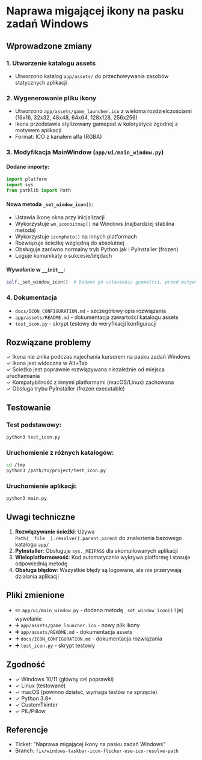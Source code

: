 # Naprawa migającej ikony na pasku zadań Windows

## Wprowadzone zmiany

### 1. Utworzenie katalogu assets
- Utworzono katalog `app/assets/` do przechowywania zasobów statycznych aplikacji

### 2. Wygenerowanie pliku ikony
- Utworzono `app/assets/game_launcher.ico` z wieloma rozdzielczościami (16x16, 32x32, 48x48, 64x64, 128x128, 256x256)
- Ikona przedstawia stylizowany gamepad w kolorystyce zgodnej z motywem aplikacji
- Format: ICO z kanałem alfa (RGBA)

### 3. Modyfikacja MainWindow (`app/ui/main_window.py`)

#### Dodane importy:
```python
import platform
import sys
from pathlib import Path
```

#### Nowa metoda `_set_window_icon()`:
- Ustawia ikonę okna przy inicjalizacji
- Wykorzystuje `wm_iconbitmap()` na Windows (najbardziej stabilna metoda)
- Wykorzystuje `iconphoto()` na innych platformach
- Rozwiązuje ścieżkę względną do absolutnej
- Obsługuje zarówno normalny tryb Python jak i PyInstaller (frozen)
- Loguje komunikaty o sukcesie/błędach

#### Wywołanie w `__init__`:
```python
self._set_window_icon()  # Dodane po ustawieniu geometrii, przed motywem
```

### 4. Dokumentacja
- `docs/ICON_CONFIGURATION.md` - szczegółowy opis rozwiązania
- `app/assets/README.md` - dokumentacja zawartości katalogu assets
- `test_icon.py` - skrypt testowy do weryfikacji konfiguracji

## Rozwiązane problemy

✓ Ikona nie znika podczas najechania kursorem na pasku zadań Windows  
✓ Ikona jest widoczna w Alt+Tab  
✓ Ścieżka jest poprawnie rozwiązywana niezależnie od miejsca uruchamiania  
✓ Kompatybilność z innymi platformami (macOS/Linux) zachowana  
✓ Obsługa trybu PyInstaller (frozen executable)  

## Testowanie

### Test podstawowy:
```bash
python3 test_icon.py
```

### Uruchomienie z różnych katalogów:
```bash
cd /tmp
python3 /path/to/project/test_icon.py
```

### Uruchomienie aplikacji:
```bash
python3 main.py
```

## Uwagi techniczne

1. **Rozwiązywanie ścieżki**: Używa `Path(__file__).resolve().parent.parent` do znalezienia bazowego katalogu `app/`
2. **PyInstaller**: Obsługuje `sys._MEIPASS` dla skompilowanych aplikacji
3. **Wieloplatformowość**: Kod automatycznie wykrywa platformę i stosuje odpowiednią metodę
4. **Obsługa błędów**: Wszystkie błędy są logowane, ale nie przerywają działania aplikacji

## Pliki zmienione

- ✏️ `app/ui/main_window.py` - dodano metodę `_set_window_icon()` i jej wywołanie
- ➕ `app/assets/game_launcher.ico` - nowy plik ikony
- ➕ `app/assets/README.md` - dokumentacja assets
- ➕ `docs/ICON_CONFIGURATION.md` - dokumentacja rozwiązania
- ➕ `test_icon.py` - skrypt testowy

## Zgodność

- ✓ Windows 10/11 (główny cel poprawki)
- ✓ Linux (testowane)
- ✓ macOS (powinno działać, wymaga testów na sprzęcie)
- ✓ Python 3.8+
- ✓ CustomTkinter
- ✓ PIL/Pillow

## Referencje

- Ticket: "Naprawa migającej ikony na pasku zadań Windows"
- Branch: `fix/windows-taskbar-icon-flicker-use-ico-resolve-path`
